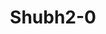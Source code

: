 ---
title: Shubh2-0
github: https://github.com/Shubh2-0
mode: dark
transition: 3s
archetype:
  - Little Bit of Everything
---